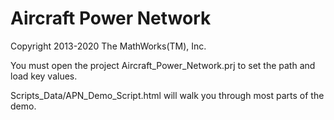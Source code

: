 # **Aircraft Power Network**
Copyright 2013-2020 The MathWorks(TM), Inc.

You must open the project Aircraft_Power_Network.prj to set the path and load key values.

Scripts_Data/APN_Demo_Script.html will walk you through most parts of the demo.

